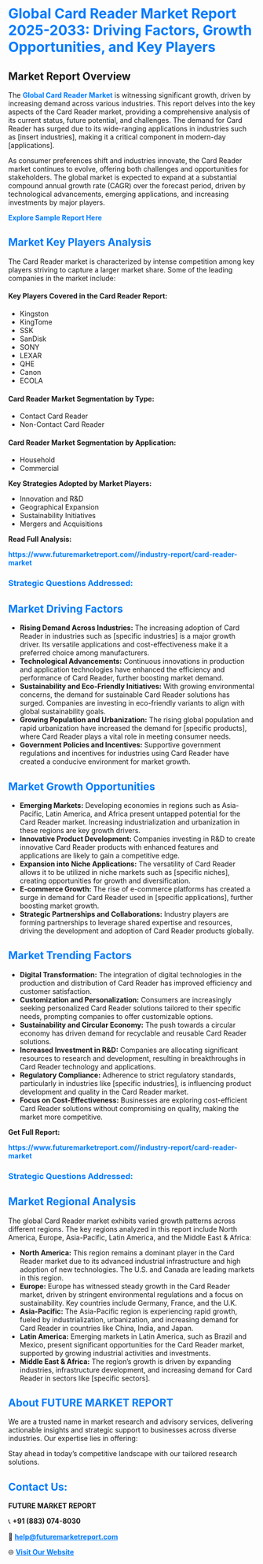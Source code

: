 <h1 style="color: #007BFF;">Global Card Reader Market Report 2025-2033: Driving Factors, Growth Opportunities, and Key Players</h1>

<section id="overview">
<h2>Market Report Overview</h2>
<p>The <a href="https://www.futuremarketreport.com//industry-report/card-reader-market" style="color: #007BFF; text-decoration: none;"><strong>Global Card Reader Market</strong></a> is witnessing significant growth, driven by increasing demand across various industries. This report delves into the key aspects of the Card Reader market, providing a comprehensive analysis of its current status, future potential, and challenges. The demand for Card Reader has surged due to its wide-ranging applications in industries such as [insert industries], making it a critical component in modern-day [applications].</p>
<p>As consumer preferences shift and industries innovate, the Card Reader market continues to evolve, offering both challenges and opportunities for stakeholders. The global market is expected to expand at a substantial compound annual growth rate (CAGR) over the forecast period, driven by technological advancements, emerging applications, and increasing investments by major players.</p>
</section>

<section id="overview">
<p><a href="https://www.futuremarketreport.com//request-sample/reportId=76709" style="color: #007BFF; text-decoration: none;"><strong>Explore Sample Report Here</strong></a></p>
</section>

<section id="key-players">
<h2 style="color: #007BFF;">Market Key Players Analysis</h2>
<p>The Card Reader market is characterized by intense competition among key players striving to capture a larger market share. Some of the leading companies in the market include:</p>
<h4>Key Players Covered in the Card Reader Report:</h4>
<ul><li>Kingston</li><li>KingTome</li><li>SSK</li><li>SanDisk</li><li>SONY</li><li>LEXAR</li><li>QHE</li><li>Canon</li><li>ECOLA</li></ul>
<h4>Card Reader Market Segmentation by Type:</h4>
<ul><li>Contact Card Reader</li><li>Non-Contact Card Reader</li></ul>

<h4>Card Reader Market Segmentation by Application:</h4>
<ul><li>Household</li><li>Commercial</li></ul>
<p><strong>Key Strategies Adopted by Market Players:</strong></p>
<ul>
<li>Innovation and R&D</li>
<li>Geographical Expansion</li>
<li>Sustainability Initiatives</li>
<li>Mergers and Acquisitions</li>
</ul>
</section>

<section>
<p><strong>Read Full Analysis: </strong></p><a href="https://www.futuremarketreport.com//industry-report/card-reader-market" style="color: #007BFF; text-decoration: none;"><strong>https://www.futuremarketreport.com//industry-report/card-reader-market</strong></a>
<h3 style="color: #007BFF;">Strategic Questions Addressed:</h3>
</section>

<section id="driving-factors">
<h2 style="color: #007BFF;">Market Driving Factors</h2>
<ul>
<li><strong>Rising Demand Across Industries:</strong> The increasing adoption of Card Reader in industries such as [specific industries] is a major growth driver. Its versatile applications and cost-effectiveness make it a preferred choice among manufacturers.</li>
<li><strong>Technological Advancements:</strong> Continuous innovations in production and application technologies have enhanced the efficiency and performance of Card Reader, further boosting market demand.</li>
<li><strong>Sustainability and Eco-Friendly Initiatives:</strong> With growing environmental concerns, the demand for sustainable Card Reader solutions has surged. Companies are investing in eco-friendly variants to align with global sustainability goals.</li>
<li><strong>Growing Population and Urbanization:</strong> The rising global population and rapid urbanization have increased the demand for [specific products], where Card Reader plays a vital role in meeting consumer needs.</li>
<li><strong>Government Policies and Incentives:</strong> Supportive government regulations and incentives for industries using Card Reader have created a conducive environment for market growth.</li>
</ul>
</section>

<section id="growth-opportunities">
<h2 style="color: #007BFF;">Market Growth Opportunities</h2>
<ul>
<li><strong>Emerging Markets:</strong> Developing economies in regions such as Asia-Pacific, Latin America, and Africa present untapped potential for the Card Reader market. Increasing industrialization and urbanization in these regions are key growth drivers.</li>
<li><strong>Innovative Product Development:</strong> Companies investing in R&D to create innovative Card Reader products with enhanced features and applications are likely to gain a competitive edge.</li>
<li><strong>Expansion into Niche Applications:</strong> The versatility of Card Reader allows it to be utilized in niche markets such as [specific niches], creating opportunities for growth and diversification.</li>
<li><strong>E-commerce Growth:</strong> The rise of e-commerce platforms has created a surge in demand for Card Reader used in [specific applications], further boosting market growth.</li>
<li><strong>Strategic Partnerships and Collaborations:</strong> Industry players are forming partnerships to leverage shared expertise and resources, driving the development and adoption of Card Reader products globally.</li>
</ul>
</section>

<section id="trending-factors">
<h2 style="color: #007BFF;">Market Trending Factors</h2>
<ul>
<li><strong>Digital Transformation:</strong> The integration of digital technologies in the production and distribution of Card Reader has improved efficiency and customer satisfaction.</li>
<li><strong>Customization and Personalization:</strong> Consumers are increasingly seeking personalized Card Reader solutions tailored to their specific needs, prompting companies to offer customizable options.</li>
<li><strong>Sustainability and Circular Economy:</strong> The push towards a circular economy has driven demand for recyclable and reusable Card Reader solutions.</li>
<li><strong>Increased Investment in R&D:</strong> Companies are allocating significant resources to research and development, resulting in breakthroughs in Card Reader technology and applications.</li>
<li><strong>Regulatory Compliance:</strong> Adherence to strict regulatory standards, particularly in industries like [specific industries], is influencing product development and quality in the Card Reader market.</li>
<li><strong>Focus on Cost-Effectiveness:</strong> Businesses are exploring cost-efficient Card Reader solutions without compromising on quality, making the market more competitive.</li>
</ul>
</section>

<section>
<p><strong>Get Full Report: </strong></p><a href="https://www.futuremarketreport.com//industry-report/card-reader-market" style="color: #007BFF; text-decoration: none;"><strong>https://www.futuremarketreport.com//industry-report/card-reader-market</strong></a>
<h3 style="color: #007BFF;">Strategic Questions Addressed:</h3>
</section>


<section id="regional-analysis">
<h2 style="color: #007BFF;">Market Regional Analysis</h2>
<p>The global Card Reader market exhibits varied growth patterns across different regions. The key regions analyzed in this report include North America, Europe, Asia-Pacific, Latin America, and the Middle East & Africa:</p>
<ul>
<li><strong>North America:</strong> This region remains a dominant player in the Card Reader market due to its advanced industrial infrastructure and high adoption of new technologies. The U.S. and Canada are leading markets in this region.</li>
<li><strong>Europe:</strong> Europe has witnessed steady growth in the Card Reader market, driven by stringent environmental regulations and a focus on sustainability. Key countries include Germany, France, and the U.K.</li>
<li><strong>Asia-Pacific:</strong> The Asia-Pacific region is experiencing rapid growth, fueled by industrialization, urbanization, and increasing demand for Card Reader in countries like China, India, and Japan.</li>
<li><strong>Latin America:</strong> Emerging markets in Latin America, such as Brazil and Mexico, present significant opportunities for the Card Reader market, supported by growing industrial activities and investments.</li>
<li><strong>Middle East & Africa:</strong> The region’s growth is driven by expanding industries, infrastructure development, and increasing demand for Card Reader in sectors like [specific sectors].</li>
</ul>
</section>

<footer>
<h2 style="color: #007BFF;">About FUTURE MARKET REPORT</h2>
<p>We are a trusted name in market research and advisory services, delivering actionable insights and strategic support to businesses across diverse industries. Our expertise lies in offering:</p>

<p>Stay ahead in today’s competitive landscape with our tailored research solutions.</p>

<h2 style="color: #007BFF;">Contact Us:</h2>
<p><strong>FUTURE MARKET REPORT</strong></p>
<p>📞 <strong>+91 (883) 074-8030</strong></p>
<p>📧 <strong><a href="mailto:help@futuremarketreport.com" style="color: #007BFF;">help@futuremarketreport.com</a></strong></p>
<p>🌐 <strong><a href="https://www.futuremarketreport.com/" style="color: #007BFF;">Visit Our Website</a></strong></p>
</footer>